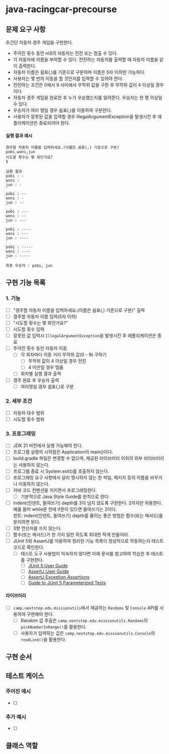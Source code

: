 # java-racingcar-precourse

## 문제 요구 사항
초간단 자동차 경주 게임을 구현한다.

- 주어진 횟수 동안 n대의 자동차는 전진 또는 멈출 수 있다.
- 각 자동차에 이름을 부여할 수 있다. 전진하는 자동차를 출력할 때 자동차 이름을 같이 출력한다.
- 자동차 이름은 쉼표(,)를 기준으로 구분하며 이름은 5자 이하만 가능하다.
- 사용자는 몇 번의 이동을 할 것인지를 입력할 수 있어야 한다.
- 전진하는 조건은 0에서 9 사이에서 무작위 값을 구한 후 무작위 값이 4 이상일 경우이다.
- 자동차 경주 게임을 완료한 후 누가 우승했는지를 알려준다. 우승자는 한 명 이상일 수 있다.
- 우승자가 여러 명일 경우 쉼표(,)를 이용하여 구분한다.
- 사용자가 잘못된 값을 입력할 경우 IllegalArgumentException을 발생시킨 후 애플리케이션은 종료되어야 한다.

#### 실행 결과 예시
    경주할 자동차 이름을 입력하세요.(이름은 쉼표(,) 기준으로 구분)
    pobi,woni,jun
    시도할 횟수는 몇 회인가요?
    5

    실행 결과
    pobi : -
    woni : 
    jun : -

    pobi : --
    woni : -
    jun : --

    pobi : ---
    woni : --
    jun : ---

    pobi : ----
    woni : ---
    jun : ----

    pobi : -----
    woni : ----
    jun : -----

    최종 우승자 : pobi, jun

## 구현 기능 목록

### 1. 기능
- [ ] "경주할 자동차 이름을 입력하세요.(이름은 쉼표(,) 기준으로 구분)" 출력
- [ ] 경주할 자동차 이름 입력(5자 이하)
- [ ] "시도할 횟수는 몇 회인가요?"
- [ ] 시도할 횟수 입력
- [ ] 잘못된 값 입력시 `IllegalArgumentException`을 발생시킨 후 애플리케이션은 종료
- [ ] 주어진 횟수 동안 자동차 이동
  - [ ] 각 회차마다 이동 거리 무작위 값(0 - 9) 구하기
      - [ ] 무작위 값이 4 이상일 경우 전진
      - [ ] 4 미만일 경우 멈춤
  - [ ] 회차별 실행 결과 출력
- [ ] 경주 완료 후 우승자 출력
  - [ ] 여러명일 경우 쉽표(,)로 구분

### 2. 세부 조건

- [ ] 자동차 대수 범위
- [ ] 시도할 횟수 범위

### 3. 프로그래밍

- [ ] JDK 21 버전에서 실행 가능해야 한다.
- [ ] 프로그램 실행의 시작점은 Application의 main()이다.
- [ ] build.gradle 파일은 변경할 수 없으며, 제공된 라이브러리 이외의 외부 라이브러리는 사용하지 않는다.
- [ ] 프로그램 종료 시 System.exit()를 호출하지 않는다.
- [ ] 프로그래밍 요구 사항에서 달리 명시하지 않는 한 파일, 패키지 등의 이름을 바꾸거나 이동하지 않는다.
- [ ] 자바 코드 컨벤션을 지키면서 프로그래밍한다.
    - [ ] 기본적으로 Java Style Guide를 원칙으로 한다.

- [ ] indent(인덴트, 들여쓰기) depth를 3이 넘지 않도록 구현한다. 2까지만 허용한다.  
    예를 들어 while문 안에 if문이 있으면 들여쓰기는 2이다.  
    힌트: indent(인덴트, 들여쓰기) depth를 줄이는 좋은 방법은 함수(또는 메서드)를 분리하면 된다.
- [ ] 3항 연산자를 쓰지 않는다.
- [ ] 함수(또는 메서드)가 한 가지 일만 하도록 최대한 작게 만들어라.
- [ ] JUnit 5와 AssertJ를 이용하여 정리한 기능 목록이 정상적으로 작동하는지 테스트 코드로 확인한다.
    - [ ] 테스트 도구 사용법이 익숙하지 않다면 아래 문서를 참고하여 학습한 후 테스트를 구현한다.
        - [ ] [JUnit 5 User Guide](https://junit.org/junit5/docs/current/user-guide)
        - [ ] [AssertJ User Guide](https://assertj.github.io/doc/)
        - [ ] [AssertJ Exception Assertions](https://www.baeldung.com/assertj-exception-assertion)
        - [ ] [Guide to JUnit 5 Parameterized Tests](https://www.baeldung.com/parameterized-tests-junit-5)

#### 라이브러리

- [ ] `camp.nextstep.edu.missionutils`에서 제공하는 `Randoms` 및 `Console` API를 사용하여 구현해야 한다.
    - [ ] Random 값 추출은 `camp.nextstep.edu.missionutils.Randoms`의 `pickNumberInRange()`를 활용한다.
    - [ ] 사용자가 입력하는 값은 `camp.nextstep.edu.missionutils.Console`의 `readLine()`을 활용한다.

## 구현 순서
    

## 테스트 케이스

### 주어진 예시

- [ ] 

### 추가 예시

- [ ] 

## 클래스 역할
